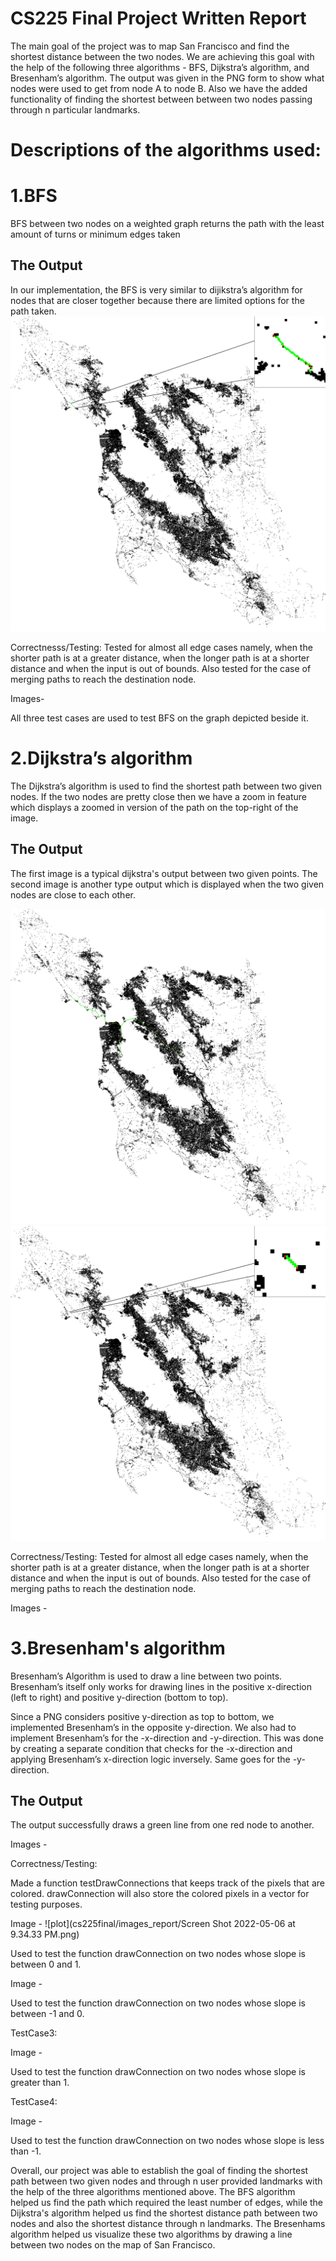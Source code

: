 # CS225 Final Project Written Report

The main goal of the project was to map San Francisco and find the shortest distance between the two nodes. We are achieving this goal with the help of the following three algorithms - BFS, Dijkstra’s algorithm, and Bresenham’s algorithm. The output was given in the PNG form to show what nodes were used to get from node A to node B. Also we have the added functionality of finding the shortest between between two nodes passing through n particular landmarks.

# Descriptions of the algorithms used:

# 1.BFS
BFS between two nodes on a weighted graph returns the path with the least amount of turns or minimum edges taken
## The Output
In our implementation, the BFS is very similar to dijikstra’s algorithm for nodes that are closer together because there are limited options for the path taken.
![plot](cs225final/images_report/myfile3.png)


Correctnesss/Testing:
Tested for almost all edge cases namely, when the shorter path is at a greater distance, when the longer path is at a shorter distance and when the input is out of bounds. Also tested for the case of merging paths to reach the destination node.

Images- 

All three test cases are used to test BFS on the graph depicted beside it.

# 2.Dijkstra’s algorithm

 The Dijkstra’s algorithm is used to find the shortest path between two given nodes. If the two nodes are pretty close then we have a zoom in feature which displays a zoomed in version of the path on the top-right of the image. 
 
 ## The Output
 
 The first image is a typical dijkstra's output between two given points. The second image is another type output which is displayed when the two given nodes are close to each other.
 
![plot](cs225final/images_report/myfile.png)
![plot](cs225final/images_report/myfile2.png)
 
 Correctness/Testing:
 Tested for almost all edge cases namely, when the shorter path is at a greater distance, when the longer path is at a shorter distance and when the input is out of bounds. Also tested for the case of merging paths to reach the destination node.
 
 Images - 
 
 # 3.Bresenham's algorithm
 
 Bresenham’s Algorithm is used to draw a line between two points. Bresenham’s itself only works for drawing lines in the positive x-direction (left to right) and positive y-direction (bottom to top).

Since a PNG considers positive y-direction as top to bottom, we implemented Bresenham’s in the opposite y-direction. We also had to implement Bresenham’s for the -x-direction and -y-direction. This was done by creating a separate condition that checks for the -x-direction and applying Bresenham’s x-direction logic inversely. Same goes for the -y-direction.

## The Output

The output successfully draws a green line from one red node to another.

 
 Images - 
 
 Correctness/Testing:
 
 Made a function testDrawConnections that keeps track of the pixels that are colored.
drawConnection will also store the colored pixels in a vector for testing purposes.
 

Image - ![plot](cs225final/images_report/Screen Shot 2022-05-06 at 9.34.33 PM.png)
 
 Used to test the function drawConnection on two nodes whose slope is between 0 and 1.
 
Image - 
 
  Used to test the function drawConnection on two nodes whose slope is between -1 and 0.
 
 TestCase3:

 Image - 
 
Used to test the function drawConnection on two nodes whose slope is greater than 1.

 TestCase4:

 Image - 
 
 Used to test the function drawConnection on two nodes whose slope is less than -1.

Overall, our project was able to establish the goal of finding the shortest path between two given nodes and through n user provided landmarks with the help of the three algorithms mentioned above. 
The BFS algorithm helped us find the path which required the least number of edges, while the Dijkstra's algorithm helped us find the shortest distance path between two nodes and also the shortest distance through n landmarks.
The Bresenhams algorithm helped us visualize these two algorithms by drawing a line between two nodes on the map of San Francisco.

 
